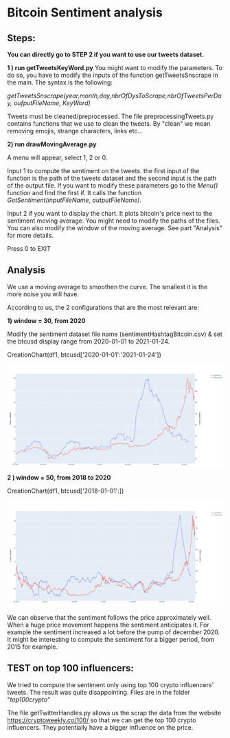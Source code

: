 # Bitcoin Sentiment analysis



## Steps:

**You can directly go to STEP 2 if you want to use our tweets dataset.**

**1 ) run getTweetsKeyWord.py**
You might want to modify the parameters.
To do so, you have to modify the inputs of the function getTweetsSnscrape in the main.
The syntax is the following: 

*getTweetsSnscrape(year,month,day,nbrOfDysToScrape,nbrOfTweetsPerDay, oufputFileName, KeyWord)*

Tweets must be cleaned/preprocessed. The file preprocessingTweets.py contains functions that we use to clean the tweets. By "clean" we mean removing emojis, strange characters, links etc...

**2) run drawMovingAverage.py**

A menu will appear, select 1, 2 or 0.

Input 1 to compute the sentiment on the tweets. the first input of the function is the path of the tweets dataset and the second input is the path of the output file. If you want to modify these parameters go to the *Menu()* function and find the first if. It calls the function *GetSentiment(inputFileName, outputFileName)*. 

Input 2 if you want to display the chart. It plots bitcoin's price next to the sentiment moving average. You might need to modify the paths of the files. You can also modify the window of the moving average. See part "Analysis" for more details.

Press 0 to EXIT





## Analysis

We use a moving average to smoothen the curve. The smallest it is the more noise you will have.

According to us, the 2 configurations that are the most relevant are:

**1)     window = 30, from 2020**

Modify the sentiment dataset file name (sentimentHashtagBitcoin.csv) & set the btcusd display range from 2020-01-01 to 2021-01-24.

 CreationChart(df1, btcusd['2020-01-01':'2021-01-24'])

![](./pic/chart2020.png)




**2 )     window = 50, from 2018 to 2020**  

CreationChart(df1, btcusd['2018-01-01':])

![](./pic/chartFrom2018.png)

We can observe that the sentiment follows the price approximately well. When a huge price movement happens the sentiment anticipates it. For example the sentiment increased a lot before the pump of december 2020. It might be interesting to compute the sentiment for a bigger period, from 2015 for example. 






## TEST on top 100 influencers:

We tried to compute the sentiment only using top 100 crypto influencers' tweets. The result was quite disappointing. Files are in the folder "*top100crypto*"


The file getTwitterHandles.py allows us the scrap the data from the website https://cryptoweekly.co/100/ so that we can get the top 100 crypto influencers. They potentially have a bigger influence on the price.

